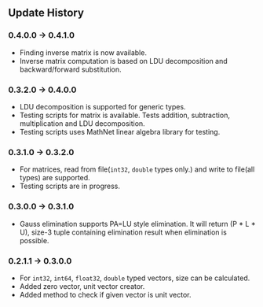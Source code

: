 ## Update History  
  
### 0.4.0.0 -> 0.4.1.0  
  
- Finding inverse matrix is now available.  
- Inverse matrix computation is based on LDU decomposition and backward/forward substitution.  
  
### 0.3.2.0 -> 0.4.0.0  
  
- LDU decomposition is supported for generic types.  
- Testing scripts for matrix is available. Tests addition, subtraction, multiplication and LDU decomposition.  
- Testing scripts uses MathNet linear algebra library for testing.    
  
### 0.3.1.0 -> 0.3.2.0  
  
- For matrices, read from file(<code>int32</code>, <code>double</code> types only.) and write to file(all types) are supported.  
- Testing scripts are in progress.  
  
### 0.3.0.0 -> 0.3.1.0  
  
- Gauss elimination supports PA=LU style elimination. It will return (P * L * U), size-3 tuple containing elimination result when elimination is possible.
  
### 0.2.1.1 -> 0.3.0.0  
  
- For <code>int32</code>, <code>int64</code>, <code>float32</code>, <code>double</code> typed vectors, size can be calculated.  
- Added zero vector, unit vector creator.  
- Added method to check if given vector is unit vector.  